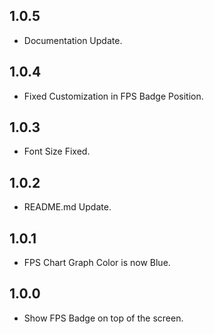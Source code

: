 ## 1.0.5

- Documentation Update.

## 1.0.4

- Fixed Customization in FPS Badge Position.

## 1.0.3

- Font Size Fixed.

## 1.0.2

- README.md Update.

## 1.0.1

- FPS Chart Graph Color is now Blue.

## 1.0.0

- Show FPS Badge on top of the screen.


